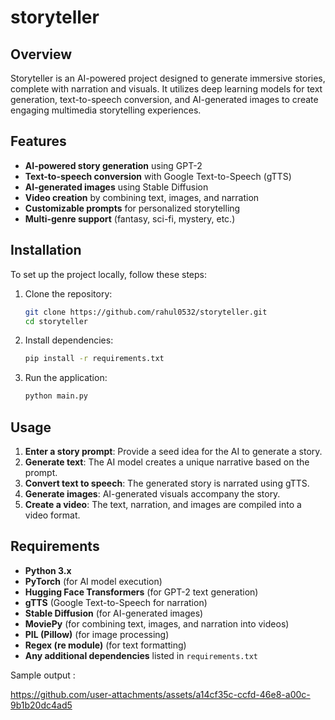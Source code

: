 # storyteller

## Overview
Storyteller is an AI-powered project designed to generate immersive stories, complete with narration and visuals. It utilizes deep learning models for text generation, text-to-speech conversion, and AI-generated images to create engaging multimedia storytelling experiences.

## Features
- **AI-powered story generation** using GPT-2
- **Text-to-speech conversion** with Google Text-to-Speech (gTTS)
- **AI-generated images** using Stable Diffusion
- **Video creation** by combining text, images, and narration
- **Customizable prompts** for personalized storytelling
- **Multi-genre support** (fantasy, sci-fi, mystery, etc.)

## Installation
To set up the project locally, follow these steps:

1. Clone the repository:
   ```sh
   git clone https://github.com/rahul0532/storyteller.git
   cd storyteller
   ```

2. Install dependencies:
   ```sh
   pip install -r requirements.txt
   ```

3. Run the application:
   ```sh
   python main.py
   ```

## Usage
1. **Enter a story prompt**: Provide a seed idea for the AI to generate a story.
2. **Generate text**: The AI model creates a unique narrative based on the prompt.
3. **Convert text to speech**: The generated story is narrated using gTTS.
4. **Generate images**: AI-generated visuals accompany the story.
5. **Create a video**: The text, narration, and images are compiled into a video format.

## Requirements
- **Python 3.x**
- **PyTorch** (for AI model execution)
- **Hugging Face Transformers** (for GPT-2 text generation)
- **gTTS** (Google Text-to-Speech for narration)
- **Stable Diffusion** (for AI-generated images)
- **MoviePy** (for combining text, images, and narration into videos)
- **PIL (Pillow)** (for image processing)
- **Regex (re module)** (for text formatting)
- **Any additional dependencies** listed in `requirements.txt`


Sample output :

https://github.com/user-attachments/assets/a14cf35c-ccfd-46e8-a00c-9b1b20dc4ad5

